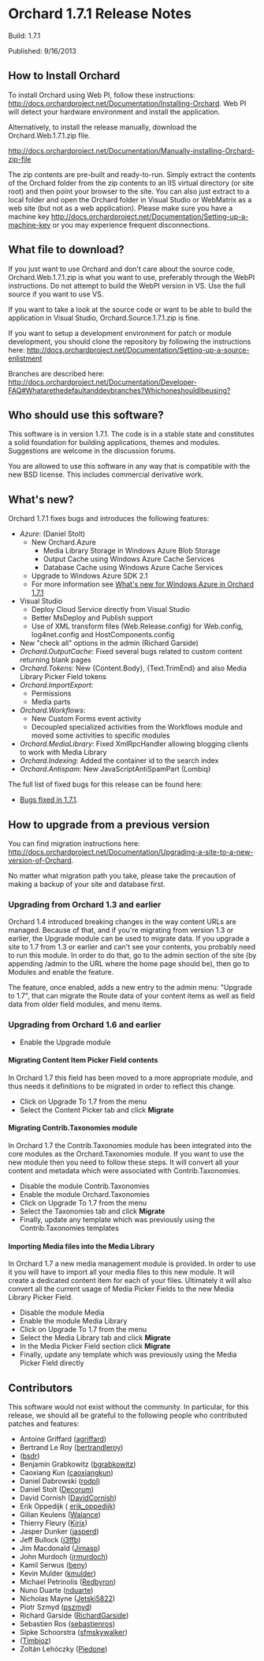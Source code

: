 Orchard 1.7.1 Release Notes
===========================
Build: 1.7.1

Published: 9/16/2013

How to Install Orchard
----------------------

To install Orchard using Web PI, follow these instructions:
<http://docs.orchardproject.net/Documentation/Installing-Orchard>.
Web PI will detect your hardware environment and install the application.

Alternatively, to install the release manually, download the Orchard.Web.1.7.1.zip file.

<http://docs.orchardproject.net/Documentation/Manually-installing-Orchard-zip-file>

The zip contents are pre-built and ready-to-run. Simply extract the contents of the Orchard
folder from the zip contents to an IIS virtual directory (or site root) and then point your
browser to the site. You can also just extract to a local folder and open the Orchard
folder in Visual Studio or WebMatrix as a web site (but not as a web application).
Please make sure you have a machine key
<http://docs.orchardproject.net/Documentation/Setting-up-a-machine-key>
or you may experience frequent disconnections.

What file to download?
----------------------

If you just want to use Orchard and don't care about the source code, Orchard.Web.1.7.1.zip
is what you want to use, preferably through the WebPI instructions.
Do not attempt to build the WebPI version in VS. Use the full source if you want to use VS.

If you want to take a look at the source code or want to be able to build the application in Visual Studio,
Orchard.Source.1.7.1.zip is fine.

If you want to setup a development environment for patch or module development,
you should clone the repository by following the instructions here:
<http://docs.orchardproject.net/Documentation/Setting-up-a-source-enlistment>

Branches are described here: <http://docs.orchardproject.net/Documentation/Developer-FAQ#Whatarethedefaultanddevbranches?WhichoneshouldIbeusing?>

Who should use this software?
-----------------------------

This software is in version 1.7.1. The code is in a stable state and constitutes
a solid foundation for building applications, themes and modules.
Suggestions are welcome in the discussion forums.

You are allowed to use this software in any way that is compatible with the new BSD license.
This includes commercial derivative work.

What's new?
-----------

Orchard 1.7.1 fixes bugs and introduces the following features:

* *Azure*: (Daniel Stolt)
	* New Orchard.Azure 
    	* Media Library Storage in Windows Azure Blob Storage
    	* Output Cache using Windows Azure Cache Services
    	* Database Cache using Windows Azure Cache Services
    * Upgrade to Windows Azure SDK 2.1
    * For more information see [What's new for Windows Azure in Orchard 1.7.1](Whats-new-for-Windows-Azure-in-Orchard-1-7-1)
* Visual Studio
	* Deploy Cloud Service directly from Visual Studio
	* Better MsDeploy and Publish support
	* Use of XML transform files (Web.Release.config) for Web.config, log4net.config and HostComponents.config
* New "check all" options in the admin (Richard Garside)
* *Orchard.OutputCache*: Fixed several bugs related to custom content returning blank pages
* *Orchard.Tokens*: New {Content.Body}, {Text.TrimEnd} and also Media Library Picker Field tokens
* *Orchard.ImportExport*: 
	* Permissions
	* Media parts
* *Orchard.Workflows*: 
	* New Custom Forms event activity
	* Decoupled specialized activities from the Workflows module and moved some activities to specific modules
* *Orchard.MediaLibrary*: Fixed XmlRpcHandler allowing blogging clients to work with Media Library
* *Orchard.Indexing*: Added the container id to the search index
* *Orchard.Antispam*: New JavaScriptAntiSpamPart (Lombiq)

The full list of fixed bugs for this release can be found here:

* [Bugs fixed in 1.7.1](https://orchard.codeplex.com/workitem/list/advanced?keyword=&status=Resolved|Closed&type=All&priority=All&release=Orchard%201.7.1&assignedTo=All&component=All&sortField=LastUpdatedDate&sortDirection=Descending&page=0&reasonClosed=All).

How to upgrade from a previous version
--------------------------------------

You can find migration instructions here: <http://docs.orchardproject.net/Documentation/Upgrading-a-site-to-a-new-version-of-Orchard>.

No matter what migration path you take, please take the precaution of making a backup of your
site and database first.

### Upgrading from Orchard 1.3 and earlier

Orchard 1.4 introduced breaking changes in the way content URLs are managed. Because of that,
and if you're migrating from version 1.3 or earlier, the Upgrade module can be used to migrate
data. If you upgrade a site to 1.7 from 1.3 or earlier and can't
see your contents, you probably need to run this module. In order to do that, go to the admin
section of the site (by appending /admin to the URL where the home page should be), then go
to Modules and enable the feature.

The feature, once enabled, adds a new entry to the admin menu: "Upgrade to 1.7", that can
migrate the Route data of your content items as well as field data from older field modules, and menu items.

### Upgrading from Orchard 1.6 and earlier

* Enable the Upgrade module

#### Migrating Content Item Picker Field contents

In Orchard 1.7 this field has been moved to a more appropriate module, and thus needs it definitions to be migrated
in order to reflect this change.

* Click on Upgrade To 1.7 from the menu
* Select the Content Picker tab and click **Migrate**

#### Migrating Contrib.Taxonomies module

In Orchard 1.7 the Contrib.Taxonomies module has been integrated into the core modules as the Orchard.Taxonomies module.
If you want to use the new module then you need to follow these steps. It will convert all your content and metadata
which were associated with Contrib.Taxonomies.

* Disable the module Contrib.Taxonomies
* Enable the module Orchard.Taxonomies
* Click on Upgrade To 1.7 from the menu
* Select the Taxonomies tab and click **Migrate**
* Finally, update any template which was previously using the Contrib.Taxonomies templates

#### Importing Media files into the Media Library

In Orchard 1.7 a new media management module is provided. In order to use it you will have to import all your media files
to this new module. It will create a dedicated content item for each of your files. Ultimately it will also convert
all the current usage of Media Picker Fields to the new Media Library Picker Field.

* Disable the module Media
* Enable the module Media Library
* Click on Upgrade To 1.7 from the menu
* Select the Media Library tab and click **Migrate**
* In the Media Picker Field section click **Migrate**
* Finally, update any template which was previously using the Media Picker Field directly

Contributors
------------

This software would not exist without the community. In particular, for this release,
we should all be grateful to the following people who contributed patches and features:

- Antoine Griffard ([agriffard](http://www.codeplex.com/site/users/view/agriffard))
- Bertrand Le Roy ([bertrandleroy](http://www.codeplex.com/site/users/view/bertrandleroy))
- ([bsdr](https://www.codeplex.com/site/users/view/bsdr))
- Benjamin Grabkowitz ([bgrabkowitz](https://www.codeplex.com/site/users/view/bgrabkowitz))
- Caoxiang Kun ([caoxiangkun](https://www.codeplex.com/site/users/view/caoxiangkun))
- Daniel Dabrowski ([rodpl](https://www.codeplex.com/site/users/view/rodpl)) 
- Daniel Stolt ([Decorum](https://www.codeplex.com/site/users/view/Decorum))
- David Cornish ([DavidCornish](https://www.codeplex.com/site/users/view/DavidCornish))
- Erik Oppedijk ( [erik_oppedijk](https://www.codeplex.com/site/users/view/erik_oppedijk))
- Gilian Keulens ([Walance](http://www.codeplex.com/site/users/view/Walance))
- Thierry Fleury ([Kirix](http://www.codeplex.com/site/users/view/Kirix))
- Jasper Dunker ([jasperd](http://www.codeplex.com/site/users/view/jasperd))
- Jeff Bullock ([j3ffb](http://www.codeplex.com/site/users/view/j3ffb))
- Jim Macdonald ([Jimasp](http://www.codeplex.com/site/users/view/Jimasp))
- John Murdoch ([jrmurdoch](http://www.codeplex.com/site/users/view/jrmurdoch))
- Kamil Serwus ([beny](http://www.codeplex.com/site/users/view/beny))
- Kevin Mulder ([kmulder](http://www.codeplex.com/site/users/view/kmulder))
- Michael Petrinolis ([Redbyron](http://www.codeplex.com/site/users/view/Redbyron))
- Nuno Duarte ([nduarte](https://www.codeplex.com/site/users/view/nduarte))
- Nicholas Mayne ([Jetski5822](http://www.codeplex.com/site/users/view/Jetski5822))
- Piotr Szmyd ([pszmyd](https://www.codeplex.com/site/users/view/pszmyd))
- Richard Garside ([RichardGarside](https://www.codeplex.com/site/users/view/RichardGarside))
- Sebastien Ros ([sebastienros](http://www.codeplex.com/site/users/view/sebastienros))
- Sipke Schoorstra ([sfmskywalker](http://www.codeplex.com/site/users/view/sfmskywalker))
- ([Timbioz](http://www.codeplex.com/site/users/view/Timbioz))
- Zoltán Lehóczky ([Piedone](http://www.codeplex.com/site/users/view/Piedone))
